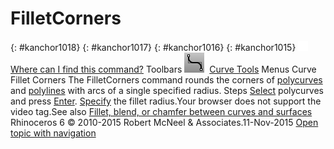 ---
---


# FilletCorners
{: #kanchor1018}
{: #kanchor1017}
{: #kanchor1016}
{: #kanchor1015}
 [![images/transparent.gif](images/transparent.gif)Where can I find this command?](javascript:void(0);) Toolbars
![images/filletcorners.png](images/filletcorners.png) [Curve Tools](curve-tools-toolbar.html) 
Menus
Curve
Fillet Corners
The FilletCorners command rounds the corners of [polycurves](polycurve.html) and [polylines](polyline.html) with arcs of a single specified radius.
Steps
 [Select](select-objects.html) polycurves and press [Enter](enter-key.html). [Specify](distance-pick-2pts.html) the fillet radius.Your browser does not support the video tag.See also
 [Fillet, blend, or chamfer between curves and surfaces](sak-fillet-blend-chamfer.html) 
&#160;
&#160;
Rhinoceros 6 © 2010-2015 Robert McNeel &amp; Associates.11-Nov-2015
 [Open topic with navigation](filletcorners.html) 

